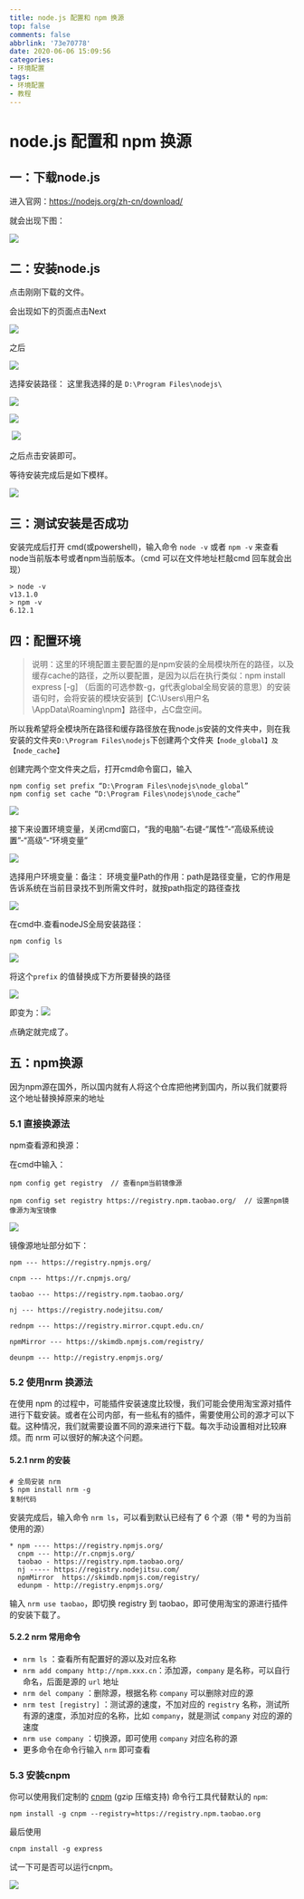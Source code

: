 ```yaml
---
title: node.js 配置和 npm 换源
top: false
comments: false
abbrlink: '73e70778'
date: 2020-06-06 15:09:56
categories:
- 环境配置
tags:
- 环境配置
- 教程
---
```


# node.js 配置和 npm 换源

<!--more-->

## 一：下载node.js

进入官网：https://nodejs.org/zh-cn/download/

就会出现下图：

![](http://photo.jomeswang.top/20200605153121.png)

## 二：安装node.js 

点击刚刚下载的文件。

会出现如下的页面点击Next 

![](http://photo.jomeswang.top/20200605153254.png)

之后

![](http://photo.jomeswang.top/20200605153350.png)

选择安装路径：  这里我选择的是  `D:\Program Files\nodejs\`

![](http://photo.jomeswang.top/20200605153513.png)

![](http://photo.jomeswang.top/20200605153634.png)

​	![](http://photo.jomeswang.top/20200605185454.png)

之后点击安装即可。

等待安装完成后是如下模样。

![](http://photo.jomeswang.top/20200605154103.png)

## 三：测试安装是否成功

安装完成后打开 cmd(或powershell)，输入命令 `node -v` 或者 `npm -v` 来查看node当前版本号或者npm当前版本。（cmd 可以在文件地址栏敲cmd 回车就会出现）

```
> node -v
v13.1.0
> npm -v
6.12.1
```

## 四：配置环境

> 说明：这里的环境配置主要配置的是npm安装的全局模块所在的路径，以及缓存cache的路径，之所以要配置，是因为以后在执行类似：npm install express [-g] （后面的可选参数-g，g代表global全局安装的意思）的安装语句时，会将安装的模块安装到【C:\Users\用户名\AppData\Roaming\npm】路径中，占C盘空间。

所以我希望将全模块所在路径和缓存路径放在我node.js安装的文件夹中，则在我安装的文件夹`D:\Program Files\nodejs`下创建两个文件夹`【node_global】及【node_cache】`

创建完两个空文件夹之后，打开cmd命令窗口，输入

```
npm config set prefix “D:\Program Files\nodejs\node_global”
npm config set cache “D:\Program Files\nodejs\node_cache”
```

![](http://photo.jomeswang.top/20200605172552.png)



接下来设置环境变量，关闭cmd窗口，“我的电脑”-右键-“属性”-“高级系统设置”-“高级”-“环境变量”

![](http://photo.jomeswang.top/20200605172609.png)

选择用户环境变量：备注：
环境变量Path的作用：path是路径变量，它的作用是告诉系统在当前目录找不到所需文件时，就按path指定的路径查找

![](http://photo.jomeswang.top/20200605173825.png)

在cmd中.查看nodeJS全局安装路径：

```
npm config ls
```



![](http://photo.jomeswang.top/20200605210534.png)

将这个`prefix` 的值替换成下方所要替换的路径

![](http://photo.jomeswang.top/20200605173856.png)



即变为：![](http://photo.jomeswang.top/20200605211101.png)

点确定就完成了。

## 五：npm换源

因为npm源在国外，所以国内就有人将这个仓库把他拷到国内，所以我们就要将这个地址替换掉原来的地址

### 5.1 直接换源法

npm查看源和换源：

在cmd中输入：

```
npm config get registry  // 查看npm当前镜像源

npm config set registry https://registry.npm.taobao.org/  // 设置npm镜像源为淘宝镜像
```

![](http://photo.jomeswang.top/20200605174800.png)

镜像源地址部分如下：

```
npm --- https://registry.npmjs.org/

cnpm --- https://r.cnpmjs.org/

taobao --- https://registry.npm.taobao.org/

nj --- https://registry.nodejitsu.com/

rednpm --- https://registry.mirror.cqupt.edu.cn/

npmMirror --- https://skimdb.npmjs.com/registry/

deunpm --- http://registry.enpmjs.org/
```

### 5.2 使用nrm 换源法

在使用 npm 的过程中，可能插件安装速度比较慢，我们可能会使用淘宝源对插件进行下载安装。或者在公司内部，有一些私有的插件，需要使用公司的源才可以下载。这种情况，我们就需要设置不同的源来进行下载。每次手动设置相对比较麻烦。而 nrm 可以很好的解决这个问题。

#### 5.2.1 nrm 的安装

```
# 全局安装 nrm
$ npm install nrm -g
复制代码
```

安装完成后，输入命令 `nrm ls`，可以看到默认已经有了 6 个源（带 * 号的为当前使用的源）

```
* npm ---- https://registry.npmjs.org/
  cnpm --- http://r.cnpmjs.org/
  taobao - https://registry.npm.taobao.org/
  nj ----- https://registry.nodejitsu.com/
  npmMirror  https://skimdb.npmjs.com/registry/
  edunpm - http://registry.enpmjs.org/
```

输入 `nrm use taobao`，即切换 registry 到 taobao，即可使用淘宝的源进行插件的安装下载了。

#### 5.2.2   nrm 常用命令

- `nrm ls`              ：查看所有配置好的源以及对应名称
- `nrm add company http://npm.xxx.cn`：添加源，`company` 是名称，可以自行命名，后面是源的 `url` 地址
- `nrm del company`     ：删除源，根据名称 `company` 可以删除对应的源
- `nrm test [registry]` ：测试源的速度，不加对应的 `registry` 名称，测试所有源的速度，添加对应的名称，比如 `company`，就是测试 `company` 对应的源的速度
- `nrm use company`     ：切换源，即可使用 `company` 对应名称的源
- 更多命令在命令行输入 `nrm` 即可查看

### 5.3 安装cnpm

你可以使用我们定制的 [cnpm](https://github.com/cnpm/cnpm) (gzip 压缩支持) 命令行工具代替默认的 `npm`:

```
npm install -g cnpm --registry=https://registry.npm.taobao.org
```

最后使用

```
cnpm install -g express 
```

试一下可是否可以运行cnpm。

![](http://photo.jomeswang.top/20200605212022.png)